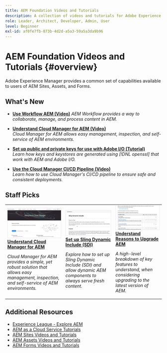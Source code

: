 ```yaml
---
title: AEM Foundation Videos and Tutorials
description: A collection of videos and tutorials for Adobe Experience Manager Foundation.
role: Leader, Architect, Developer, Admin, User
level: Beginner
exl-id: af0fe7fb-873b-4d2d-a5a3-59a5a3da9b96
---
```

# AEM Foundation Videos and Tutorials {#overview}

Adobe Experience Manager provides a common set of capabilities available to users of AEM Sites, Assets, and Forms.

## What's New

* **[Use Workflow AEM (Video)](./workflow/use-workflow.md)**
    *AEM Workflow provides a way to collaborate, manage, and process content in AEM.*

* **[Understand Cloud Manager for AEM (Video)](./cloud-manager/understand-cloud-manager-for-aem.md)**  
    *Cloud Manager for AEM allows easy management, inspection, and self-service of AEM environments.*

* **[Set up public and private keys for use with Adobe I/O (Tutorial)](./authentication/set-up-public-private-keys-for-use-with-aem-and-adobe-io.md)**  
    *Learn how keys and keystores are generated using [!DNL openssl] that work with AEM and Adobe I/O.*

* **[Use the Cloud Manager CI/CD Pipeline (Video)](./cloud-manager/use-the-cicd-pipeline-in-cloud-manager-for-aem.md)**  
    *Learn how to use Cloud Manager's CI/CD pipeline to ensure safe and consistent deployments.*

## Staff Picks

<table>
<tr>
  <td>
    <a href="./cloud-manager/understand-cloud-manager-for-aem.md">
    <img alt="Understand Cloud Manager for AEM" src="./cloud-manager/assets/understand-cloud-manager-for-aem/thumbnail.png" />
    </a>
    <div>
     <a href="./cloud-manager/understand-cloud-manager-for-aem.md">
    <strong>Understand Cloud Manager for AEM</strong>
    </a>
    </div>
    <p>
    <em>Cloud Manager for AEM provides a simple, yet robust solution that allows easy management, inspection, and self-service of AEM environments.</em>
    <p>
  </td>
   <td>
    <a href="./development/set-up-sling-dynamic-include.md">
    <img alt="Set up Sling Dynamic Include (SDI)" src="./development/assets/set-up-sling-dynamic-include/thumbnail.png" />
    </a>
     <div>
     <a href="./development/set-up-sling-dynamic-include.md">
    <strong>Set up Sling Dynamic Include (SDI)</strong>
    </a>
    </div>
    <p>
    <em>Explore how to set up Sling Dynamic Include (SDI) and allow dynamic AEM components to always serve fresh content.</em>
    <p>
  </td>
  <td>
    <a href="./administration/understand-reasons-to-upgrade.md">
    <img alt="Understanding Reasons to Upgrade AEM" src="./administration/assets/understand-reasons-to-upgrade/thumbnail.png" />
    </a>
    <div>
    <a href="./administration/understand-reasons-to-upgrade.md">
    <strong>Understand Reasons to Upgrade AEM</strong>
    </a>
    </div>
    <p>
    <em>A high-level breakdown of key features to understand, when considering upgrading to the latest version of AEM.</em>
    </p>
  </td>
</tr>
</table>

## Additional Resources

* [Experience League - Explore AEM](https://experienceleague.adobe.com/#recommended/solutions/experience-manager)
* [AEM as a Cloud Service Tutorials](/help/cloud-service/overview.md)
* [AEM Sites Videos and Tutorials](/help/sites/overview.md)
* [AEM Assets Videos and Tutorials](/help/assets/overview.md)
* [AEM Forms Videos and Tutorials](/help/forms/overview.md)

